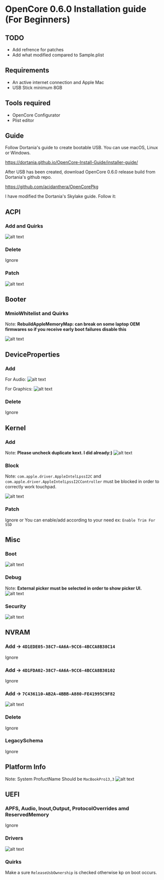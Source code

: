 # OpenCore 0.6.0 Installation guide (For Beginners)

## TODO
 - Add refrence for patches
 - Add what modified compared to Sample.plist
 

## Requirements
 - An active internet connection and Apple Mac
 - USB Stick minimum 8GB
 
## Tools required
 - OpenCore Configurator
 - Plist editor

 ## Guide
 Follow Dortania's guide to create bootable USB. You can use macOS, Linux or Windows.

 https://dortania.github.io/OpenCore-Install-Guide/installer-guide/

 After USB has been created, download OpenCore 0.6.0 release build from Dortania's github repo.

 https://github.com/acidanthera/OpenCorePkg

 I have modified the Dortania's Skylake guide. Follow it:


 ## ACPI

### Add and Quirks
![alt text](assets/Screenshots/oc/oc_acpi_add.png) 

### Delete
Ignore

### Patch
![alt text](assets/Screenshots/oc/oc_acpi_patch.png) 
 ## Booter

 ### MmioWhitelist and Quirks

Note:
**RebuildAppleMemoryMap: can break on some laptop OEM firmwares so if you receive early boot failures disable this**

![alt text](assets/Screenshots/oc/oc_booter.png) 
 

## DeviceProperties

### Add

For Audio:
![alt text](assets/Screenshots/oc/oc_device_add_audio.png) 

For Graphics:
![alt text](assets/Screenshots/oc/oc_device_add_graphics.png) 

### Delete

Ignore


## Kernel

### Add
Note: **Please uncheck duplicate kext. I did already:)**
![alt text](assets/Screenshots/oc/oc_kernel_add.png) 

### Block
Note:
`com.apple.driver.AppleIntelLpssI2C` and `com.apple.driver.AppleIntelLpssI2CController` must be blocked in order to correctly work touchpad.

![alt text](assets/Screenshots/oc/oc_kernel_block.png) 

### Patch
Ignore or You can enable/add according to your need ex: `Enable Trim For SSD`


## Misc

### Boot
![alt text](assets/Screenshots/oc/oc_misc_debug.png) 

### Debug
Note: **External picker must be selected in order to show picker UI.**
![alt text](assets/Screenshots/oc/oc_misc_boot.png) 

### Security
![alt text](assets/Screenshots/oc/oc_misc_security.png) 



## NVRAM

### Add -> ```4D1EDE05-38C7-4A6A-9CC6-4BCCA8B38C14```
Ignore

### Add -> ```4D1FDA02-38C7-4A6A-9CC6-4BCCA8B30102```
Ignore

### Add -> ```7C436110-AB2A-4BBB-A880-FE41995C9F82```
![alt text](assets/Screenshots/oc/oc_nvram_add.png) 

### Delete 
Ignore

### LegacySchema 
Ignore




## Platform Info
Note: System ProfuctName Should be ```MacBookPro13,3```
![alt text](assets/Screenshots/oc/oc_platforminfo.png) 




## UEFI

### APFS, Audio, Inout,Output, ProtocolOverrides amd ReservedMemory 

Ignore

### Drivers
![alt text](assets/Screenshots/oc/oc_uefi_drivers.png) 

### Quirks
Make a sure ```ReleaseUsbOwnership``` is checked otherwise  kp on boot occurs.
